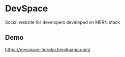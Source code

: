 # DevSpace
Social website for developers developed on MERN stack

## Demo
https://devspace-heroku.herokuapp.com/
